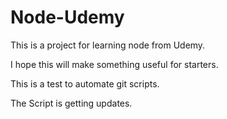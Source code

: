 # Node-Udemy 
This is a project for learning node from Udemy. 

I hope this will make something useful for starters.

This is a test to automate git scripts.

The Script is getting updates.